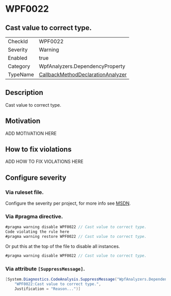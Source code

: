 # WPF0022
## Cast value to correct type.

<!-- start generated table -->
<table>
<tr>
  <td>CheckId</td>
  <td>WPF0022</td>
</tr>
<tr>
  <td>Severity</td>
  <td>Warning</td>
</tr>
<tr>
  <td>Enabled</td>
  <td>true</td>
</tr>
<tr>
  <td>Category</td>
  <td>WpfAnalyzers.DependencyProperty</td>
</tr>
<tr>
  <td>TypeName</td>
  <td><a href="https://github.com/DotNetAnalyzers/WpfAnalyzers/blob/master/WpfAnalyzers/NodeAnalyzers/CallbackMethodDeclarationAnalyzer.cs">CallbackMethodDeclarationAnalyzer</a></td>
</tr>
</table>
<!-- end generated table -->

## Description

Cast value to correct type.

## Motivation

ADD MOTIVATION HERE

## How to fix violations

ADD HOW TO FIX VIOLATIONS HERE

<!-- start generated config severity -->
## Configure severity

### Via ruleset file.

Configure the severity per project, for more info see [MSDN](https://msdn.microsoft.com/en-us/library/dd264949.aspx).

### Via #pragma directive.
```C#
#pragma warning disable WPF0022 // Cast value to correct type.
Code violating the rule here
#pragma warning restore WPF0022 // Cast value to correct type.
```

Or put this at the top of the file to disable all instances.
```C#
#pragma warning disable WPF0022 // Cast value to correct type.
```

### Via attribute `[SuppressMessage]`.

```C#
[System.Diagnostics.CodeAnalysis.SuppressMessage("WpfAnalyzers.DependencyProperty", 
    "WPF0022:Cast value to correct type.", 
    Justification = "Reason...")]
```
<!-- end generated config severity -->